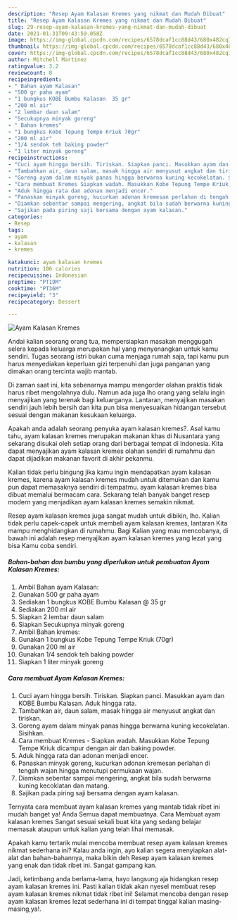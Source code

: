 ```yaml
---
description: "Resep Ayam Kalasan Kremes yang nikmat dan Mudah Dibuat"
title: "Resep Ayam Kalasan Kremes yang nikmat dan Mudah Dibuat"
slug: 29-resep-ayam-kalasan-kremes-yang-nikmat-dan-mudah-dibuat
date: 2021-01-31T09:43:59.058Z
image: https://img-global.cpcdn.com/recipes/6578dcaf1cc88d43/680x482cq70/ayam-kalasan-kremes-foto-resep-utama.jpg
thumbnail: https://img-global.cpcdn.com/recipes/6578dcaf1cc88d43/680x482cq70/ayam-kalasan-kremes-foto-resep-utama.jpg
cover: https://img-global.cpcdn.com/recipes/6578dcaf1cc88d43/680x482cq70/ayam-kalasan-kremes-foto-resep-utama.jpg
author: Mitchell Martinez
ratingvalue: 3.2
reviewcount: 8
recipeingredient:
- " Bahan ayam Kalasan"
- "500 gr paha ayam"
- "1 bungkus KOBE Bumbu Kalasan  35 gr"
- "200 ml air"
- "2 lembar daun salam"
- "Secukupnya minyak goreng"
- " Bahan kremes"
- "1 bungkus Kobe Tepung Tempe Kriuk 70gr"
- "200 ml air"
- "1/4 sendok teh baking powder"
- "1 liter minyak goreng"
recipeinstructions:
- "Cuci ayam hingga bersih. Tiriskan. Siapkan panci. Masukkan ayam dan KOBE Bumbu Kalasan. Aduk hingga rata."
- "Tambahkan air, daun salam, masak hingga air menyusut angkat dan tiriskan."
- "Goreng ayam dalam minyak panas hingga berwarna kuning kecokelatan. Sisihkan."
- "Cara membuat Kremes Siapkan wadah. Masukkan Kobe Tepung Tempe Kriuk dicampur dengan air dan baking powder."
- "Aduk hingga rata dan adonan menjadi encer."
- "Panaskan minyak goreng, kucurkan adonan kremesan perlahan di tengah wajan hingga menutupi permukaan wajan."
- "Diamkan sebentar sampai mengering, angkat bila sudah berwarna kuning kecoklatan dan matang."
- "Sajikan pada piring saji bersama dengan ayam kalasan."
categories:
- Resep
tags:
- ayam
- kalasan
- kremes

katakunci: ayam kalasan kremes 
nutrition: 106 calories
recipecuisine: Indonesian
preptime: "PT19M"
cooktime: "PT36M"
recipeyield: "3"
recipecategory: Dessert

---
```



![Ayam Kalasan Kremes](https://img-global.cpcdn.com/recipes/6578dcaf1cc88d43/680x482cq70/ayam-kalasan-kremes-foto-resep-utama.jpg)

Andai kalian seorang orang tua, mempersiapkan masakan menggugah selera kepada keluarga merupakan hal yang menyenangkan untuk kamu sendiri. Tugas seorang istri bukan cuma menjaga rumah saja, tapi kamu pun harus menyediakan keperluan gizi terpenuhi dan juga panganan yang dimakan orang tercinta wajib mantab.

Di zaman  saat ini, kita sebenarnya mampu mengorder olahan praktis tidak harus ribet mengolahnya dulu. Namun ada juga lho orang yang selalu ingin menyajikan yang terenak bagi keluarganya. Lantaran, menyajikan masakan sendiri jauh lebih bersih dan kita pun bisa menyesuaikan hidangan tersebut sesuai dengan makanan kesukaan keluarga. 



Apakah anda adalah seorang penyuka ayam kalasan kremes?. Asal kamu tahu, ayam kalasan kremes merupakan makanan khas di Nusantara yang sekarang disukai oleh setiap orang dari berbagai tempat di Indonesia. Kita dapat menyajikan ayam kalasan kremes olahan sendiri di rumahmu dan dapat dijadikan makanan favorit di akhir pekanmu.

Kalian tidak perlu bingung jika kamu ingin mendapatkan ayam kalasan kremes, karena ayam kalasan kremes mudah untuk ditemukan dan kamu pun dapat memasaknya sendiri di tempatmu. ayam kalasan kremes bisa dibuat memalui bermacam cara. Sekarang telah banyak banget resep modern yang menjadikan ayam kalasan kremes semakin nikmat.

Resep ayam kalasan kremes juga sangat mudah untuk dibikin, lho. Kalian tidak perlu capek-capek untuk membeli ayam kalasan kremes, lantaran Kita mampu menghidangkan di rumahmu. Bagi Kalian yang mau mencobanya, di bawah ini adalah resep menyajikan ayam kalasan kremes yang lezat yang bisa Kamu coba sendiri.

<!--inarticleads1-->

##### Bahan-bahan dan bumbu yang diperlukan untuk pembuatan Ayam Kalasan Kremes:

1. Ambil  Bahan ayam Kalasan:
1. Gunakan 500 gr paha ayam
1. Sediakan 1 bungkus KOBE Bumbu Kalasan @ 35 gr
1. Sediakan 200 ml air
1. Siapkan 2 lembar daun salam
1. Siapkan Secukupnya minyak goreng
1. Ambil  Bahan kremes:
1. Gunakan 1 bungkus Kobe Tepung Tempe Kriuk (70gr)
1. Gunakan 200 ml air
1. Gunakan 1/4 sendok teh baking powder
1. Siapkan 1 liter minyak goreng




<!--inarticleads2-->

##### Cara membuat Ayam Kalasan Kremes:

1. Cuci ayam hingga bersih. Tiriskan. Siapkan panci. Masukkan ayam dan KOBE Bumbu Kalasan. Aduk hingga rata.
1. Tambahkan air, daun salam, masak hingga air menyusut angkat dan tiriskan.
1. Goreng ayam dalam minyak panas hingga berwarna kuning kecokelatan. Sisihkan.
1. Cara membuat Kremes - Siapkan wadah. Masukkan Kobe Tepung Tempe Kriuk dicampur dengan air dan baking powder.
1. Aduk hingga rata dan adonan menjadi encer.
1. Panaskan minyak goreng, kucurkan adonan kremesan perlahan di tengah wajan hingga menutupi permukaan wajan.
1. Diamkan sebentar sampai mengering, angkat bila sudah berwarna kuning kecoklatan dan matang.
1. Sajikan pada piring saji bersama dengan ayam kalasan.




Ternyata cara membuat ayam kalasan kremes yang mantab tidak ribet ini mudah banget ya! Anda Semua dapat membuatnya. Cara Membuat ayam kalasan kremes Sangat sesuai sekali buat kita yang sedang belajar memasak ataupun untuk kalian yang telah lihai memasak.

Apakah kamu tertarik mulai mencoba membuat resep ayam kalasan kremes nikmat sederhana ini? Kalau anda ingin, ayo kalian segera menyiapkan alat-alat dan bahan-bahannya, maka bikin deh Resep ayam kalasan kremes yang enak dan tidak ribet ini. Sangat gampang kan. 

Jadi, ketimbang anda berlama-lama, hayo langsung aja hidangkan resep ayam kalasan kremes ini. Pasti kalian tiidak akan nyesel membuat resep ayam kalasan kremes nikmat tidak ribet ini! Selamat mencoba dengan resep ayam kalasan kremes lezat sederhana ini di tempat tinggal kalian masing-masing,ya!.

